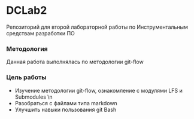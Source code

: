 # DCLab2
Репозиторий для второй лабораторной работы по Инструментальным средствам разработки ПО

### Методология

Данная работа выполнялась по методологии git-flow

### Цель работы

* Изучение методологии git-flow, ознакомление с модулями LFS и Submodules \n
* Разобраться с файлами типа markdown
* Улучшить навыки пользования git Bash

